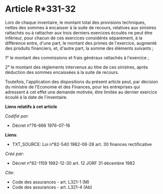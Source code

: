 # Article R*331-32

Lors de chaque inventaire, le montant total des provisions techniques, nettes des sommes à encaisser à la suite de recours,
relatives aux sinistres rattachés ou à rattacher aux trois derniers exercices écoulés ne peut être inférieur, pour chacun de
ces exercices considérés séparément, à la différence entre, d'une part, le montant des primes de l'exercice, augmenté des
produits financiers, et, d'autre part, la somme des éléments suivants ;

1° le montant des commissions et frais généraux rattachés à l'exercice ;

2° le montant des règlements intervenus au titre de ces sinistres, après déduction des sommes encaissées à la suite de
recours.

Toutefois, l'application des dispositions du présent article peut, par décision du ministre de l'Economie et des Finances,
pour les entreprises qui adressent à cet effet une demande motivée, être limitée au dernier exercice écoulé à la date de
l'inventaire.

**Liens relatifs à cet article**

_Codifié par_:

  - Décret n°76-666 1976-07-16

**Liens**:

  - TXT_SOURCE: Loi n°82-540 1982-06-28 art. 30 finances rectificative

_Créé par_:

  - Décret n°82-1159 1982-12-30 art. 12 JORF 31 décembre 1982

_Cite_:

  - Code des assurances - art. L321-1 (M)
  - Code des assurances - art. L321-4 (Ab)
